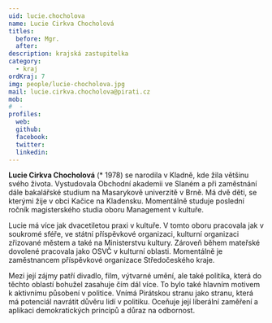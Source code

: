 ```yaml
---
uid: lucie.chocholova
name: Lucie Cirkva Chocholová
titles:
  before: Mgr.
  after: 
description: krajská zastupitelka
category:
  - kraj
ordKraj: 7
img: people/lucie-chocholova.jpg
mail: lucie.cirkva.chocholova@pirati.cz
mob:
#  - 
profiles:
  web:
  github:
  facebook: 
  twitter:
  linkedin:
---
```


**Lucie Cirkva Chocholová** (* 1978) se narodila v Kladně, kde žila většinu svého života. Vystudovala Obchodní akademii ve Slaném a při zaměstnání dále bakalářské studium na Masarykově univerzitě v Brně. Má dvě děti, se kterými žije v obci Kačice na Kladensku. Momentálně studuje poslední ročník magisterského studia oboru Management v kultuře.

Lucie má více jak dvacetiletou praxi v kultuře. V tomto oboru pracovala jak v soukromé sféře, ve státní příspěvkové organizaci, kulturní organizaci zřizované městem a také na Ministerstvu kultury. Zároveň během mateřské dovolené pracovala jako OSVČ v kulturní oblasti. Momentálně je zaměstnancem příspěvkové organizace Středočeského kraje.

Mezi její zájmy patří divadlo, film, výtvarné umění, ale také politika, která do těchto oblastí bohužel zasahuje čím dál více. To bylo také hlavním motivem k aktivnímu působení v politice. Vnímá Pirátskou stranu jako stranu, která má potenciál navrátit důvěru lidí v politiku. Oceňuje její liberální zaměření a aplikaci demokratických principů a důraz na odbornost.

